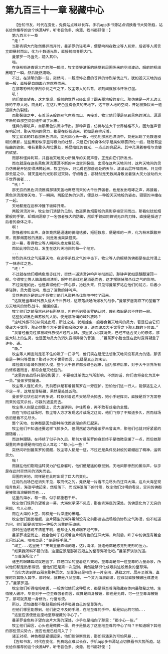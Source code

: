 # 第九百三十一章 秘藏中心
        【告知书友，时代在变化，免费站点难以长存，手机app多书源站点切换看书大势所趋，站长给你推荐的这个换源APP，听书音色多、换源、找书都好使！】
       第九百三十一章
       “走！”
       当那青铜大门陡然爆碎而开时，曼荼罗的轻喝声，便是响彻在牧尘等人耳旁，后者等人闻言立即暴射而出，化为十数道光影，直接射向青铜大门。
       曼荼罗一马当先，踏入其中。
       嗡。
       在身形掠进青铜大门的那一瞬间，牧尘能够清晰的感觉到周围传来的空间波动，眼前的视线黑暗了一瞬，然后陡然清晰。
       不过，在清晰的那一刻，突然间，一股恐怖之极的苍莽的惨烈杀伐之气，犹如毁灭天地的凶兽一般，直接是自四面八方席卷而来。
       在那等恐怖的惨烈杀伐之气之下，牧尘等人的后背，顷刻间就被冷汗所打湿。
       吼！
       他们举目望去，这才发现，眼前的世界已经出现了翻天覆地般的变化，那仿佛是一片无边无际的平原大地，而此时，在这片天色显得昏黄的天地下，这平原大地的空间，开始被撕裂出一道道巨大的裂缝。
       而那裂缝之中，有着滔天般的邪气席卷而出，再接着，牧尘他们便是见到黑色的洪流，源源不断的自那空间裂缝中涌了出来。
       怪异的嘶吼声，自那黑色洪流中传出，那种声音，仿佛与这大千世界格格不入，因为当声音在响起时，那天地间的灵力，都是在纷纷逃离，犹如是在排斥着。
       牧尘紧紧的盯着那黑色洪流，突然间心头一震，他见到那黑色洪流中，竟是出现了无数道模糊的黑影，这些黑影似乎显得极为的壮硕，只是它们的身体似乎是类似烟雾所化一般，隐隐有些扭曲的迹象，唯有着那头颅位置处，略显暗红的目光，一点点的亮起来，其中充满着吞噬与贪婪的欲望。
       而那种怪异刺耳，并且被天地灵力所排斥的尖锐声音，正是由它们所发出。
       而也就是在这些黑色洪流源源不断的冲出空间裂缝，出现在这片天地间时，这片天地间的灵力仿佛是开始变得沸腾起来，牧尘抬头，只见得在那遥远处的天际，滚滚云层呼啸而来，只见得那云层之中，铺天盖地的光影掠过天际，仔细看去，那赫然是无数周身散发着强大灵力波动的大千世界强者...
       “吼！”
       那无穷的黑色洪流瞧得那铺天盖地席卷而来的大千世界强者，也是发出咆哮之声，再接着，黑色洪流席卷天地，下一瞬间，两股恐怖的洪流，便是以一种毁灭天地般的姿态，狠狠的冲撞在了一起。
       天地都是在这种冲撞下破碎开来。
       两股洪流对冲，牧尘他们清楚的见到，数道黑色烟雾般的黑影穿梭空间而出，那看似犹如烟雾般的手臂，却瞬间洞穿了一名强者强大的防御，然后手臂如同锋锐无匹的刀锋，直接是插进了后者的身体之中。
       啊！
       那强者惨叫出声，身体竟然是迅速的萎缩枯萎，短短数息，便是嘭的一声，化为粉末飘散开来，而那烟雾般的黑影，则是发出桀桀怪笑。
       这一幕，看得牧尘等人瞬间头皮发麻起来。
       而如此惨烈之战，发生在这片天地间的每一个地方。
       ...
       惨烈的杀伐之气笼罩天地，在这等杀伐之气的冲击下，牧尘等人的眼睛仿佛都是在此时涌上了一抹赤红之色。
       “咚！”
       不过就在他们眼睛愈发赤红时，突然一道清澈钟吟声响彻而起，那钟声犹如是醐醍灌顶一般，令得牧尘等人脑海瞬间清明，眼中的赤红也是消退而去，这才摆脱掉那杀伐之气的影响。
       不过饶是如此，也是弄得他们一阵心悸，抬起头来，只见得曼荼罗站在他们的前方，后者小手轻弹，灵力震动间，发出了清脆的钟吟声。
       显然先前正是她出手将牧尘他们从那种杀伐影响中拉了回来。
       “这就是当年域外族入侵大千世界时，这陨落战场所爆发的战争。”曼荼罗居高临下的望着下方天地间的惨烈战斗，缓缓的道。
       牧尘他们之前虽然已经有所猜测，但在听到曼荼罗确认时，瞳孔依旧是忍不住的一缩。
       这些犹如黑色烟雾般的人影，便是那所谓的域外族吗？
       “这域外族不知从何处出现，所过之处，犹如蝗虫一般吞食着天地间的灵力，若是任由它们侵占大千世界，那必然整个大千世界都会随之崩溃，进而波及大千世界之下那无数的下位面。”
       “我曾经看见过那被域外族侵占过的大陆，那里灵力尽数消失，已经不适合灵力的修炼，那些大陆上的生灵，也是因为灵力的消失变得异常的普通...”曼荼罗小脸也是在此时变得凝重了许多，道。
       “嘶。”
       牧尘等人闻言则是忍不住的吸了一口凉气，他们实在是无法想象天地间没有灵力的话，那该会是一种何等景象？那对于大千世界而言，无疑是真正的末日。
       难怪面对着域外族的入侵，整个大千世界都会联合起来，因为那种后果，对于大千世界所有的修炼者而言，都将会是灭绝性的。
       “这里的古战场只是投影罢了，不要被其杀伐之气所影响，不然的话，你们也将会化为其中一员。”曼荼罗提醒道。
       牧尘等人连忙点头，先前若非是有着曼荼罗在一旁庇护，恐怕他们这一行人，能够逃生之人不足一半，这地至尊秘藏，果然是处处凶险。
       曼荼罗见状也就不再多说，转身对着这片天地尽头掠去，她小手轻挥间，直接是将下方席卷而来的滔天杀伐，尽数的遮盖而去。
       牧尘等人则是立即跟上，灵力运转间，护住周身，再不敢有丝毫的怠慢。
       而在飞掠过战场时，牧尘等人方才发现这片战场之辽阔，他们飞掠了不知道多久，然而战场依旧是看不见尽头。
       整个天地，仿佛都是因为那种杀伐而逐渐的赤红起来。
       牧尘他们不知道还要这样飞掠多久，但既然前方的曼荼罗未曾出声，那他们也就只好紧紧的跟随着...
       而这种跟随，在持续了似乎许久后，那前方曼荼罗的身影终于是微微变缓了一点，而后她那凝重的声音便是响彻在众人耳边：“都小心一些！”
       突然间听到曼荼罗的提醒，牧尘等人都是一怔，不过还是条件反射般的紧绷起了精神，运转灵力。
       嗡！
       而就在他们刚刚运转灵力护住身躯时，他们便是猛的察觉到，天地间那惨烈的厮杀声，似乎是在此时突然间的消失而去。
       周围的天地，同样是在此时出现了巨大的变化。
       辽阔的战场已经消失不见，取而代之的，竟然是一片看不见尽头的汪洋大海，这片大海呈现暗青色彩，海浪呼啸起来，然后落下，而当海浪落下的时候，牧尘他们分明的看见，空间仿佛都是被那海浪碾碎而去...
       这里的海水，每一滴，似乎都重若千斤。
       牧尘他们惊异的望着这一幕，大海似乎深不见底，那幽青海底的深处，仿佛是化为了无穷的黑暗，令人心寒。
       而在大海的上空，同样是一片深邃的黑暗。
       牧尘他们面面相觑，这片陌生的海洋虽然没有之前那远古战场般的惨烈之气弥漫，但不知道为何，他们却是感觉到一种极为沉重的压迫感。
       那种压迫感说不清道不明，但却让人有点喘不过气来。
       曼荼罗凌空而立，她金色眸子扫视着这片暗青色的汪洋大海，片刻后，眸子中仿佛是有着金光闪烁起来，喃喃自语：“倒是好手段。”
       “域主...这里是？”天鹫皇低声询问道，这片海洋，就连他都是感觉到无形的压力。
       “如果我所料不错的话，这里应该是那第四殿主的至尊海所化吧。”曼荼罗淡淡的道。
       “至尊海所化？”
       诸王的眼睛瞬间就瞪圆了，目瞪口呆的望着这片天地，至尊海是每一位至尊的力量源泉，所以他们都是熟悉得很，但他们还是第一次见到，竟然能够衍化成眼前这般景象的至尊海。
       “当实力达到第四殿主那种层次，至尊海已是相当于一片空间，遇敌之时，展开至尊海，直接时将其吸入其中，那时候，就算是八品至尊，一个灵力海浪翻滚，应该就直接被碾压成虚无了。”曼荼罗道。
       牧尘他们听得暗暗咂舌，一般类似他们这种层次，都是将至尊海隐藏在体内最隐秘之地，生怕被人破坏，毕竟对于一位至尊强者而言，就算是肉身被毁，那也是无碍，可一旦至尊海被毁了，那可就真是一身修为，付诸东流。
       所以，恐怕谁都不敢轻易的将对手吸进自己的至尊海内。
       但他们哪里能想到，他们避之不及的手段，在地至尊的手中，却是如此的可怕...
       “这里应该便是这座地至尊秘藏的中心了。”
       曼荼罗金色眸子望向这片大海的深处，小手也是指向了那里：“都小心一些。”
       牧尘他们闻言，心头也是微微一凛，终于是抵达了这座地至尊的中心了吗？不知道眼下其他的那些顶尖势力，是否也是已经闯入了？
       诸王对视，神色都是紧绷起来，他们能够察觉到，那即将涌来的可怕风暴...
       【告知书友，时代在变化，免费站点难以长存，手机app多书源站点切换看书大势所趋，站长给你推荐的这个换源APP，听书音色多、换源、找书都好使！】